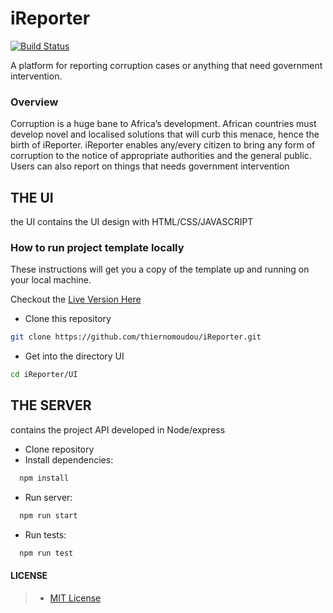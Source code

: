 # iReporter

[![Build Status](https://travis-ci.org/thiernomoudou/iReporter.svg?branch=develop)](https://travis-ci.org/thiernomoudou/iReporter)

A platform for reporting corruption cases or anything that need government intervention.

### Overview
Corruption is a huge bane to Africa’s development. African countries must develop novel and
localised solutions that will curb this menace, hence the birth of iReporter. iReporter enables
any/every citizen to bring any form of corruption to the notice of appropriate authorities and the
general public. Users can also report on things that needs government intervention

## THE UI 
the UI contains the UI design with HTML/CSS/JAVASCRIPT

### How to run project template locally

These instructions will get you a copy of the template up and running on your local machine.

Checkout the [Live Version Here](https://thiernomoudou.github.io/iReporter/UI/)

- Clone this repository 
```bash
git clone https://github.com/thiernomoudou/iReporter.git
```
- Get into the directory UI
```bash 
cd iReporter/UI
```

## THE SERVER 
contains the project API developed in Node/express

- Clone repository
- Install dependencies:
```bash
  npm install
```
- Run server: 
```bash
  npm run start
```
- Run tests:
```bash
  npm run test
```

#### LICENSE

>- [MIT License](https://github.com/thiernomoudou/iReporter/blob/master/LICENSE)